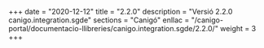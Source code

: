 +++
date        = "2020-12-12"
title       = "2.2.0"
description = "Versió 2.2.0 canigo.integration.sgde"
sections    = "Canigó"
enllac		= "/canigo-portal/documentacio-llibreries/canigo.integration.sgde/2.2.0/"
weight		= 3
+++

